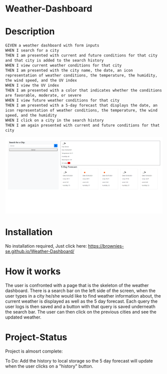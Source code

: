 # Weather-Dashboard

# Description

```
GIVEN a weather dashboard with form inputs
WHEN I search for a city
THEN I am presented with current and future conditions for that city and that city is added to the search history
WHEN I view current weather conditions for that city
THEN I am presented with the city name, the date, an icon representation of weather conditions, the temperature, the humidity, the wind speed, and the UV index
WHEN I view the UV index
THEN I am presented with a color that indicates whether the conditions are favorable, moderate, or severe
WHEN I view future weather conditions for that city
THEN I am presented with a 5-day forecast that displays the date, an icon representation of weather conditions, the temperature, the wind speed, and the humidity
WHEN I click on a city in the search history
THEN I am again presented with current and future conditions for that city
```

![Image of Weather Dashboard](https://github.com/Brownies-SE/Weather-Dashboard/blob/main/assets/img/Dashboard.png)

# Installation

No installation required, Just click here: https://brownies-se.github.io/Weather-Dashboard/

# How it works

The user is confronted with a page that is the skeleton of the weather dashboard. There is a search bar on the left side of the screen, when the user types in a city he/she would like to find
weather information about, the current weather is displayed as well as the 5 day forecast. Each query the user logs is then saved and a button with that query is saved underneath the search bar. The user can then click on the previous cities and see the updated weather.

# Project-Status

Project is almosrt complete:

To Do: Add the history to local storage so the 5 day forecast will update when the user clicks on a "history" button.
